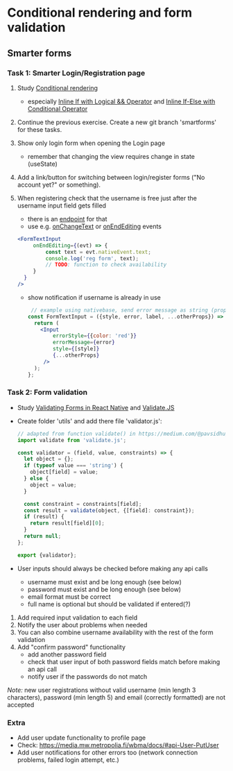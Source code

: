 # Conditional rendering and form validation

## Smarter forms

### Task 1: Smarter Login/Registration page

1. Study [Conditional rendering](https://reactjs.org/docs/conditional-rendering.html)
    * especially [Inline If with Logical && Operator](https://reactjs.org/docs/conditional-rendering.html#inline-if-with-logical--operator) and [Inline If-Else with Conditional Operator](https://reactjs.org/docs/conditional-rendering.html#inline-if-else-with-conditional-operator)
1. Continue the previous exercise. Create a new git branch 'smartforms' for these tasks.
1. Show only login form when opening the Login page
   * remember that changing the view requires change in state (useState)
1. Add a link/button for switching between login/register forms ("No account yet?" or something).
1. When registering check that the username is free just after the username input field gets filled
   * there is an [endpoint](http://media.mw.metropolia.fi/wbma/docs/#api-User-CheckUserName) for that
   * use e.g. [onChangeText](https://facebook.github.io/react-native/docs/textinput.html#onchangetext)  or [onEndEditing](https://facebook.github.io/react-native/docs/textinput.html#onendediting) events

   ```jsx harmony
   <FormTextInput
        onEndEditing={(evt) => {
            const text = evt.nativeEvent.text;
            console.log('reg form', text);
            // TODO: function to check availability
        }
     }
   />
   ```

   * show notification if username is already in use
      ```jsx
       // example using nativebase, send error message as string (prop error)
      const FormTextInput = ({style, error, label, ...otherProps}) => {
        return (
          <Input
              errorStyle={{color: 'red'}}
              errorMessage={error}
              style={[style]}
              {...otherProps}
           />
        );
      };
      ```

### Task 2: Form validation

* Study [Validating Forms in React Native](https://medium.com/@pavsidhu/validating-forms-in-react-native-7adc625c49cf) and [Validate.JS](http://validatejs.org/)
* Create folder 'utils' and add there file 'validator.js':

   ```javascript
   // adapted from function validate() in https://medium.com/@pavsidhu/validating-forms-in-react-native-7adc625c49cf
   import validate from 'validate.js';
   
   const validator = (field, value, constraints) => {
     let object = {};
     if (typeof value === 'string') {
       object[field] = value;
     } else {
       object = value;
     }
   
     const constraint = constraints[field];
     const result = validate(object, {[field]: constraint});
     if (result) {
       return result[field][0];
     }
     return null;
   };
   
   export {validator};
   ```
   
* User inputs should always be checked before making any api calls
  * username must exist and be long enough (see below)
  * password must exist and be long enough (see below)
  * email format must be correct
  * full name is optional but should be validated if entered(?)

1. Add required input validation to each field
1. Notify the user about problems when needed
1. You can also combine username availability with the rest of the form validation
1. Add "confirm password" functionality
    * add another password field
    * check that user input of both password fields match before making an api call
    * notify user if the passwords do not match

_Note:_ new user registrations without valid username (min length 3 characters), password (min length 5) and email (correctly formatted) are not accepted

### Extra

* Add user update functionality to profile page
* Check: <https://media.mw.metropolia.fi/wbma/docs/#api-User-PutUser>
* Add user notifications for other errors too (network connection problems, failed login attempt, etc.)
